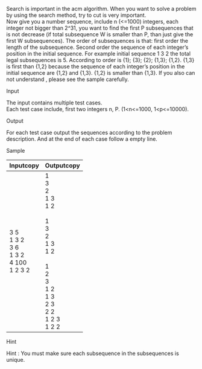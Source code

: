 Search is important in the acm algorithm. When you want to solve a problem by using the search method, try to cut is very important.  
Now give you a number sequence, include n (<=1000) integers, each integer not bigger than 2^31, you want to find the first P subsequences that is not decrease (if total subsequence W is smaller than P, than just give the first W subsequences). The order of subsequences is that: first order the length of the subsequence. Second order the sequence of each integer’s position in the initial sequence. For example initial sequence 1 3 2 the total legal subsequences is 5. According to order is {1}; {3}; {2}; {1,3}; {1,2}. {1,3} is first than {1,2} because the sequence of each integer’s position in the initial sequence are {1,2} and {1,3}. {1,2} is smaller than {1,3}. If you also can not understand , please see the sample carefully.  

Input

The input contains multiple test cases.  
Each test case include, first two integers n, P. (1<n<=1000, 1<p<=10000).  

Output

For each test case output the sequences according to the problem description. And at the end of each case follow a empty line.

Sample

|Inputcopy|Outputcopy|
|---|---|
|3 5<br>1 3 2<br>3 6<br>1 3 2<br>4 100<br>1 2 3 2|1<br>3<br>2<br>1 3<br>1 2<br><br>1<br>3<br>2<br>1 3<br>1 2<br><br>1<br>2<br>3<br>1 2<br>1 3<br>2 3<br>2 2<br>1 2 3<br>1 2 2|

Hint

Hint : You must make sure each subsequence in the subsequences is unique.